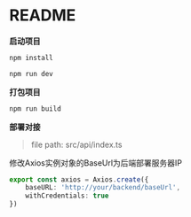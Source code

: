 <h1>README</h1>

**启动项目**

```bash
npm install
```

```bash
npm run dev
```

**打包项目**

```bash
npm run build
```

**部署对接**

> file path: src/api/index.ts

修改Axios实例对象的BaseUrl为后端部署服务器IP

```ts
export const axios = Axios.create({
    baseURL: 'http://your/backend/baseUrl',
    withCredentials: true
})
```


